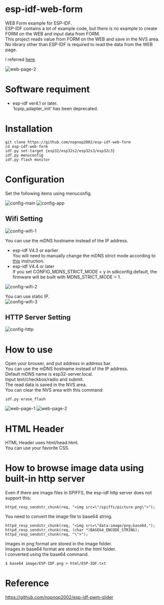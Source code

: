 # esp-idf-web-form
WEB Form example for ESP-IDF.   
ESP-IDF contains a lot of example code, but there is no example to create FORM on the WEB and input data from FORM.   
This project reads value from FORM on the WEB and save in the NVS area.   
No library other than ESP-IDF is required to read the data from the WEB page.   

I referred [here](https://github.com/espressif/esp-idf/tree/master/examples/protocols/http_server/file_serving).   

![web-page-2](https://user-images.githubusercontent.com/6020549/134755973-bea359b9-fba8-4c0d-b58b-145071b859cd.jpg)

# Software requiment
- esp-idf ver4.1 or later.   
'tcpip_adapter_init' has been deprecated.


# Installation
```
git clone https://github.com/nopnop2002/esp-idf-web-form
cd esp-idf-web-form
idf.py set-target {esp32/esp32s2/esp32s3/esp32c3}
idf.py menuconfig
idf.py flash monitor
```


# Configuration
Set the following items using menuconfig.

![config-main](https://user-images.githubusercontent.com/6020549/134126480-a1455518-e6c8-4897-a1e2-aec5dda50168.jpg)
![config-app](https://user-images.githubusercontent.com/6020549/134126500-cc609a2c-cc74-4eca-a5ad-359abe8cbe26.jpg)

## Wifi Setting

![config-wifi-1](https://user-images.githubusercontent.com/6020549/134127430-e55a9a9f-e3db-4766-a806-687ba58bad9a.jpg)

You can use the mDNS hostname instead of the IP address.   
- esp-idf V4.3 or earlier   
 You will need to manually change the mDNS strict mode according to [this](https://github.com/espressif/esp-idf/issues/6190) instruction.   
- esp-idf V4.4 or later  
 If you set CONFIG_MDNS_STRICT_MODE = y in sdkconfig.default, the firmware will be built with MDNS_STRICT_MODE = 1.

![config-wifi-2](https://user-images.githubusercontent.com/6020549/134127158-892fac80-d123-4fd8-af16-f0b234a0efba.jpg)

You can use static IP.   
![config-wifi-3](https://user-images.githubusercontent.com/6020549/134127193-8bffe977-b4b8-4178-9810-06c99414055f.jpg)

## HTTP Server Setting
![config-http](https://user-images.githubusercontent.com/6020549/134127228-dbcdca4c-ea3a-45c8-82d2-5dbced108fe3.jpg)


# How to use
Open your brouser, and put address in address bar.   
You can use the mDNS hostname instead of the IP address.   
Default mDNS name is esp32-server.local.   
Input text/checkbox/radio and submit.   
The read data is saved in the NVS area.   
You can clear the NVS area with this command:   
```
idf.py erase_flash
```
![web-page-1](https://user-images.githubusercontent.com/6020549/134755970-15838cea-12ce-4c81-a7b3-35c298397b4a.jpg)
![web-page-2](https://user-images.githubusercontent.com/6020549/134755973-bea359b9-fba8-4c0d-b58b-145071b859cd.jpg)

# HTML Header
HTML Header uses html/head.html.   
You can use your favorite CSS.   

# How to browse image data using built-in http server   
Even if there are image files in SPIFFS, the esp-idf http server does not support this:   
```
httpd_resp_sendstr_chunk(req, "<img src=\"/spiffs/picture.png\">");
```

You need to convert the image file to base64 string.   
```
httpd_resp_sendstr_chunk(req, "<img src=\"data:image/png;base64,");
httpd_resp_sendstr_chunk(req, (char *)BASE64_ENCODE_STRING);
httpd_resp_sendstr_chunk(req, "\">");
```

Images in png format are stored in the image folder.   
Images in base64 format are stored in the html folder.   
I converted using the base64 command.   
```
$ base64 image/ESP-IDF.png > html/ESP-IDF.txt
```

# Reference
https://github.com/nopnop2002/esp-idf-pwm-slider

